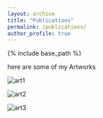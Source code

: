```yaml
---
layout: archive
title: "Publications"
permalink: /publications/
author_profile: true
---
```


{% include base_path %}

here are some of my Artworks

![art1](https://user-images.githubusercontent.com/89829013/131449368-81b0757e-6eb1-47a4-9433-2943be577ba8.jpg)



![art2](https://user-images.githubusercontent.com/89829013/131449383-f0479196-ea3e-40b9-b0a4-45b904ccaab5.jpg)



![art3](https://user-images.githubusercontent.com/89829013/131449407-9726c11d-eca2-40bd-a5d9-ab61d20aa297.jpg)
